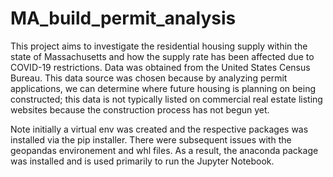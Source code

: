 # MA_build_permit_analysis
This project aims to investigate the residential housing supply within the state of Massachusetts and how the supply rate has been affected due to COVID-19 restrictions. Data was obtained from the United States Census Bureau. This data source was chosen because by analyzing permit applications, we can determine where future housing is planning on being constructed; this data is not typically listed on commercial real estate listing websites because the construction process has not begun yet.

Note initially a virtual env was created and the respective packages was installed via the pip installer. There were subsequent issues with the geopandas environement and whl files. As a result, the anaconda package was installed and is used primarily to run the Jupyter Notebook.
